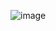![image](https://github.com/huyhoang2001/RSI_api_bianace/assets/88994848/d211d7c7-ecbf-4fb3-b005-69908bfd09af)
